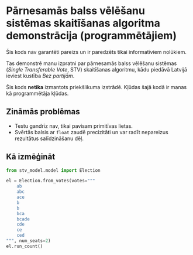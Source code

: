 # Pārnesamās balss vēlēšanu sistēmas skaitīšanas algoritma demonstrācija (programmētājiem)

Šis kods nav garantēti pareizs un ir paredzēts tikai informatīviem nolūkiem.

Tas demonstrē manu izpratni par pārnesamās balss vēlēšanu sistēmas (_Single Transferable Vote_, STV) skaitīšanas algoritmu,
kādu piedāvā Latvijā ieviest kustība _Bez partijām_.

Šis kods **netika** izmantots priekšlikuma izstrādē. Kļūdas šajā kodā ir manas kā programmētāja kļūdas.

## Zināmās problēmas

 * Testu gandrīz nav, tikai pavisam primitīvas lietas.
 * Svērtās balsis ar `float` zaudē precizitāti un var radīt nepareizus rezultātus salīdzināšanu dēļ.

## Kā izmēģināt


```python
from stv_model.model import Election

el = Election.from_votes(votes="""
    ab
    abc
    ace
    b
    b
    bca
    bcade
    cde
    ce
    ced
""", num_seats=2)
el.run_count()
```
